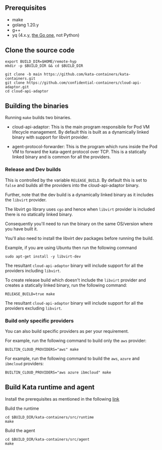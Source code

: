 ## Prerequisites
- make
- golang 1.20.y
- g++
- yq (4.x.y, [the Go one](https://github.com/mikefarah/yq), not Python)

## Clone the source code
```
export BUILD_DIR=$HOME/remote-hyp
mkdir -p $BUILD_DIR && cd $BUILD_DIR

git clone -b main https://github.com/kata-containers/kata-containers.git
git clone https://github.com/confidential-containers/cloud-api-adaptor.git
cd cloud-api-adaptor
```

## Building the binaries

Running `make` builds two binaries.
- cloud-api-adaptor: This is the main program responsibile for Pod VM lifecycle management.
By default this is built as a dynamically linked binary with support for libvirt provider.

- agent-protocol-forwarder: This is the program which runs inside the Pod VM to forward the
kata-agent protocol over TCP. This is a statically linked binary and is common for all the providers.

### Release and Dev builds

This is controlled by the variable `RELEASE_BUILD`. By default this is set to `false` and builds
all the providers into the cloud-api-adaptor binary.

Further, note that the dev build is a dynamically linked binary as it includes the `libvirt` provider.

The libvirt go library uses `cgo` and hence when `libvirt` provider is included there is no statically linked
binary.

Consequently you'll need to run the binary on the same OS/version where you have built it.

You'll also need to install the libvirt dev packages before running the build.

Example, if you are using Ubuntu then run the following command
```
sudo apt-get install -y libvirt-dev
```
The resultant `cloud-api-adaptor` binary will include support for all the providers including `libvirt`.

To create release build which doesn't include the `libvirt` provider and creates a statically linked
binary, run the following command:
```
RELEASE_BUILD=true make
```
The resultant `cloud-api-adaptor` binary will include support for all the providers excluding `libvirt`.

### Build only specific providers

You can also build specific providers as per your requirement.

For example, run the following command to build only the `aws` provider:
```
BUILTIN_CLOUD_PROVIDERS="aws" make
```

For example, run the following command to build the `aws`, `azure` and `ibmcloud` providers:
```
BUILTIN_CLOUD_PROVIDERS="aws azure ibmcloud" make
```

## Build Kata runtime and agent

Install the prerequisites as mentioned in the following [link](https://github.com/kata-containers/kata-containers/blob/main/docs/Developer-Guide.md#requirements-to-build-individual-components)

Build the runtime

```
cd $BUILD_DIR/kata-containers/src/runtime
make
```

Build the agent

```
cd $BUILD_DIR/kata-containers/src/agent
make
```
